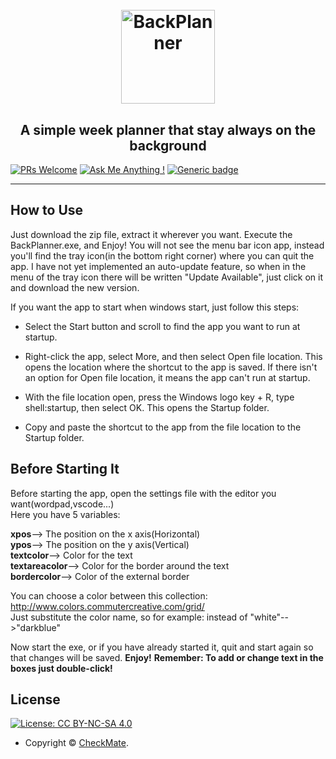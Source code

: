 <h1 align="center">
  <br>
  <a><img width="150" height="150" src="https://upload.wikimedia.org/wikipedia/commons/thumb/c/ca/Calendar_icon_2.svg/989px-Calendar_icon_2.svg.png" alt="BackPlanner"></a>
</h1>

<h2 align="center">A simple week planner that stay always on the background</h2>

<p align="center">
    <a href="https://github.com/ch-ckmate/BackPlannercommits/master">

</p>

[![PRs Welcome](https://img.shields.io/badge/PRs-welcome-brightgreen.svg?style=flat-square)](http://makeapullrequest.com) [![Ask Me Anything !](https://img.shields.io/badge/Ask%20me-anything-1abc9c.svg)](https://github.com/ch-ckmate) [![Generic badge](https://img.shields.io/badge/cp-Electron-green.svg)](https://shields.io/)
      
---
      
## How to Use

Just download the zip file, extract it wherever you want. Execute the BackPlanner.exe, and Enjoy!
You will not see the menu bar icon app, instead you'll find the tray icon(in the bottom right corner) where you can quit the app.
I have not yet implemented an auto-update feature, so when in the menu of the tray icon there will be written "Update Available", just click on it and download the new version.


If you want the app to start when windows start, just follow this steps:

* Select the Start  button and scroll to find the app you want to run at startup.

* Right-click the app, select More, and then select Open file location. This opens the location where the shortcut to the app is saved. If there isn't an option for Open file location, it means the app can't run at startup.

* With the file location open, press the Windows logo key  + R, type shell:startup, then select OK. This opens the Startup folder.

* Copy and paste the shortcut to the app from the file location to the Startup folder.


## Before Starting It

Before starting the app, open the settings file with the editor you want(wordpad,vscode...)  
Here you have 5 variables:  

**xpos**--> The position on the x axis(Horizontal)  
**ypos**--> The position on the y axis(Vertical)  
**textcolor**--> Color for the text  
**textareacolor**--> Color for the border around the text  
**bordercolor**--> Color of the external border  


You can choose a color between this collection:  http://www.colors.commutercreative.com/grid/  
Just substitute the color name, so for example: instead of "white"-->"darkblue"

Now start the exe, or if you have already started it, quit and start again so that changes will be saved.
**Enjoy!**
**Remember: To add or change text in the boxes just double-click!**
      
      
      
## License

[![License: CC BY-NC-SA 4.0](https://img.shields.io/badge/License-CC%20BY--NC--SA%204.0-orange.svg?style=flat-square)](https://creativecommons.org/licenses/by-nc-sa/4.0/)

- Copyright © [CheckMate](https://github.com/ch-ckmate).
